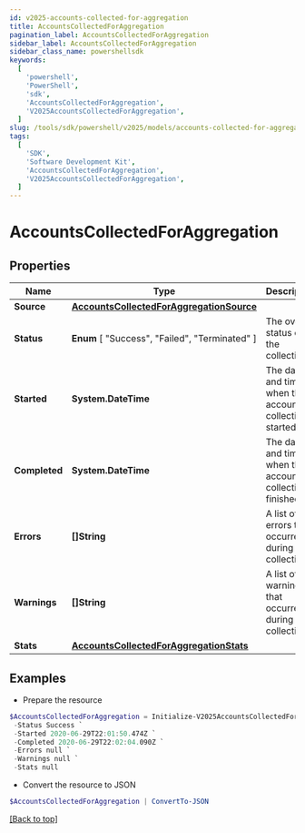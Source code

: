 ```yaml
---
id: v2025-accounts-collected-for-aggregation
title: AccountsCollectedForAggregation
pagination_label: AccountsCollectedForAggregation
sidebar_label: AccountsCollectedForAggregation
sidebar_class_name: powershellsdk
keywords:
  [
    'powershell',
    'PowerShell',
    'sdk',
    'AccountsCollectedForAggregation',
    'V2025AccountsCollectedForAggregation',
  ]
slug: /tools/sdk/powershell/v2025/models/accounts-collected-for-aggregation
tags:
  [
    'SDK',
    'Software Development Kit',
    'AccountsCollectedForAggregation',
    'V2025AccountsCollectedForAggregation',
  ]
---
```


# AccountsCollectedForAggregation

## Properties

| Name | Type | Description | Notes |
| --- | --- | --- | --- |
| **Source** | [**AccountsCollectedForAggregationSource**](accounts-collected-for-aggregation-source) |  | [required] |
| **Status** | **Enum** [ "Success", "Failed", "Terminated" ] | The overall status of the collection. | [required] |
| **Started** | **System.DateTime** | The date and time when the account collection started. | [required] |
| **Completed** | **System.DateTime** | The date and time when the account collection finished. | [required] |
| **Errors** | **[]String** | A list of errors that occurred during the collection. | [required] |
| **Warnings** | **[]String** | A list of warnings that occurred during the collection. | [required] |
| **Stats** | [**AccountsCollectedForAggregationStats**](accounts-collected-for-aggregation-stats) |  | [required] |

## Examples

- Prepare the resource

```powershell
$AccountsCollectedForAggregation = Initialize-V2025AccountsCollectedForAggregation  -Source null `
 -Status Success `
 -Started 2020-06-29T22:01:50.474Z `
 -Completed 2020-06-29T22:02:04.090Z `
 -Errors null `
 -Warnings null `
 -Stats null
```

- Convert the resource to JSON

```powershell
$AccountsCollectedForAggregation | ConvertTo-JSON
```

[[Back to top]](#)

